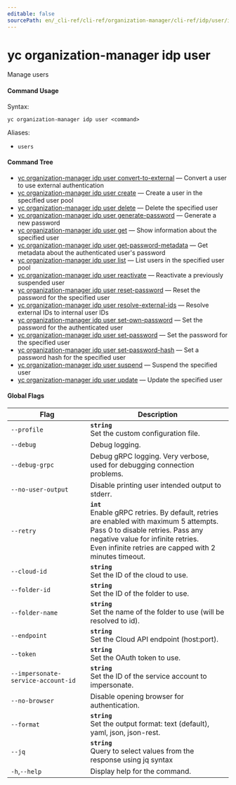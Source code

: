 ```yaml
---
editable: false
sourcePath: en/_cli-ref/cli-ref/organization-manager/cli-ref/idp/user/index.md
---
```


# yc organization-manager idp user

Manage users

#### Command Usage

Syntax: 

`yc organization-manager idp user <command>`

Aliases: 

- `users`

#### Command Tree

- [yc organization-manager idp user convert-to-external](convert-to-external.md) — Convert a user to use external authentication
- [yc organization-manager idp user create](create.md) — Create a user in the specified user pool
- [yc organization-manager idp user delete](delete.md) — Delete the specified user
- [yc organization-manager idp user generate-password](generate-password.md) — Generate a new password
- [yc organization-manager idp user get](get.md) — Show information about the specified user
- [yc organization-manager idp user get-password-metadata](get-password-metadata.md) — Get metadata about the authenticated user's password
- [yc organization-manager idp user list](list.md) — List users in the specified user pool
- [yc organization-manager idp user reactivate](reactivate.md) — Reactivate a previously suspended user
- [yc organization-manager idp user reset-password](reset-password.md) — Reset the password for the specified user
- [yc organization-manager idp user resolve-external-ids](resolve-external-ids.md) — Resolve external IDs to internal user IDs
- [yc organization-manager idp user set-own-password](set-own-password.md) — Set the password for the authenticated user
- [yc organization-manager idp user set-password](set-password.md) — Set the password for the specified user
- [yc organization-manager idp user set-password-hash](set-password-hash.md) — Set a password hash for the specified user
- [yc organization-manager idp user suspend](suspend.md) — Suspend the specified user
- [yc organization-manager idp user update](update.md) — Update the specified user

#### Global Flags

| Flag | Description |
|----|----|
|`--profile`|<b>`string`</b><br/>Set the custom configuration file.|
|`--debug`|Debug logging.|
|`--debug-grpc`|Debug gRPC logging. Very verbose, used for debugging connection problems.|
|`--no-user-output`|Disable printing user intended output to stderr.|
|`--retry`|<b>`int`</b><br/>Enable gRPC retries. By default, retries are enabled with maximum 5 attempts.<br/>Pass 0 to disable retries. Pass any negative value for infinite retries.<br/>Even infinite retries are capped with 2 minutes timeout.|
|`--cloud-id`|<b>`string`</b><br/>Set the ID of the cloud to use.|
|`--folder-id`|<b>`string`</b><br/>Set the ID of the folder to use.|
|`--folder-name`|<b>`string`</b><br/>Set the name of the folder to use (will be resolved to id).|
|`--endpoint`|<b>`string`</b><br/>Set the Cloud API endpoint (host:port).|
|`--token`|<b>`string`</b><br/>Set the OAuth token to use.|
|`--impersonate-service-account-id`|<b>`string`</b><br/>Set the ID of the service account to impersonate.|
|`--no-browser`|Disable opening browser for authentication.|
|`--format`|<b>`string`</b><br/>Set the output format: text (default), yaml, json, json-rest.|
|`--jq`|<b>`string`</b><br/>Query to select values from the response using jq syntax|
|`-h`,`--help`|Display help for the command.|
